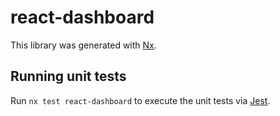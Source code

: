 # react-dashboard

This library was generated with [Nx](https://nx.dev).

## Running unit tests

Run `nx test react-dashboard` to execute the unit tests via [Jest](https://jestjs.io).
